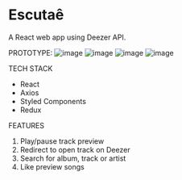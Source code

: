 # Escutaê
A React web app using Deezer API.

PROTOTYPE: 
![image](https://user-images.githubusercontent.com/25486068/130387098-5b7c9763-a6fb-42a5-8e09-074c29881652.png)
![image](https://user-images.githubusercontent.com/25486068/130387271-d348e217-beb3-43b6-b0f6-be9c46603917.png)
![image](https://user-images.githubusercontent.com/25486068/130387139-0d7f88bf-5b56-4b70-b94b-5c5d4817ad09.png)
![image](https://user-images.githubusercontent.com/25486068/130387157-810c4674-325f-483c-9692-ed35653db7eb.png)


TECH STACK
- React
- Axios
- Styled Components
- Redux 


FEATURES
1. Play/pause track preview
2. Redirect to open track on Deezer
3. Search for album, track or artist
4. Like preview songs
